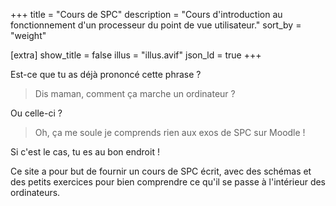 +++
title = "Cours de SPC"
description = "Cours d'introduction au fonctionnement d'un processeur du point de vue utilisateur."
sort_by = "weight"

[extra]
show_title = false
illus = "illus.avif"
json_ld = true
+++

Est-ce que tu as déjà prononcé cette phrase ?

> Dis maman, comment ça marche un ordinateur ?

Ou celle-ci ?

> Oh, ça me soule je comprends rien aux exos de SPC sur Moodle !

Si c'est le cas, tu es au bon endroit !

Ce site a pour but de fournir un cours de SPC écrit, avec des schémas et
des petits exercices pour bien comprendre ce qu'il se passe à l'intérieur des ordinateurs.
